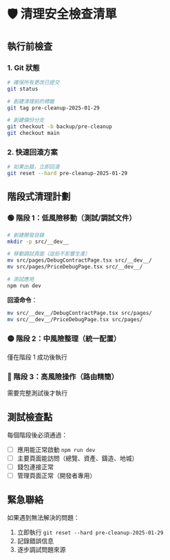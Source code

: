 # 🛡️ 清理安全檢查清單

## 執行前檢查

### 1. Git 狀態
```bash
# 確保所有更改已提交
git status

# 創建清理前的標籤
git tag pre-cleanup-2025-01-29

# 創建備份分支
git checkout -b backup/pre-cleanup
git checkout main
```

### 2. 快速回滾方案
```bash
# 如果出錯，立即回滾
git reset --hard pre-cleanup-2025-01-29
```

## 階段式清理計劃

### 🟢 階段 1：低風險移動（測試/調試文件）
```bash
# 創建開發目錄
mkdir -p src/__dev__

# 移動調試頁面（這些不影響生產）
mv src/pages/DebugContractPage.tsx src/__dev__/
mv src/pages/PriceDebugPage.tsx src/__dev__/

# 測試應用
npm run dev
```

**回滾命令**：
```bash
mv src/__dev__/DebugContractPage.tsx src/pages/
mv src/__dev__/PriceDebugPage.tsx src/pages/
```

### 🟡 階段 2：中風險整理（統一配置）
僅在階段 1 成功後執行

### 🔴 階段 3：高風險操作（路由精簡）
需要完整測試後才執行

## 測試檢查點

每個階段後必須通過：
- [ ] 應用能正常啟動 `npm run dev`
- [ ] 主要頁面能訪問（總覽、資產、鑄造、地城）
- [ ] 錢包連接正常
- [ ] 管理頁面正常（開發者專用）

## 緊急聯絡

如果遇到無法解決的問題：
1. 立即執行 `git reset --hard pre-cleanup-2025-01-29`
2. 記錄錯誤信息
3. 逐步調試問題來源